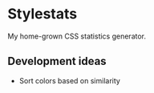 # Stylestats

My home-grown CSS statistics generator.

## Development ideas

- Sort colors based on similarity

